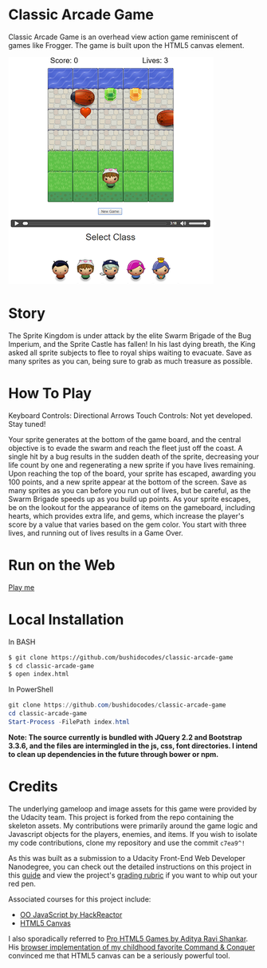 Classic Arcade Game
===============================

Classic Arcade Game is an overhead view action game reminiscent of games like Frogger. The game is built upon the HTML5 canvas element.

![](/images/classicArcadeGameScreenshotSmall.png)

Story
==============================
The Sprite Kingdom is under attack by the elite Swarm Brigade of the Bug Imperium, and the Sprite Castle has fallen! In his last dying breath, the King asked all sprite subjects to flee to royal ships waiting to evacuate. Save as many sprites as you can, being sure to grab as much treasure as possible.

How To Play
===============================

Keyboard Controls: Directional Arrows
Touch Controls: Not yet developed. Stay tuned!

Your sprite generates at the bottom of the game board, and the central objective is to evade the swarm and reach the fleet just off the coast. A single hit by a bug results in the sudden death of the sprite, decreasing your life count by one and regenerating a new sprite if you have lives remaining. Upon reaching the top of the board, your sprite has escaped, awarding you 100 points, and a new sprite appear at the bottom of the screen. Save as many sprites as you can before you run out of lives, but be careful, as the Swarm Brigade speeds up as you build up points. As your sprite escapes, be on the lookout for the appearance of items on the gameboard, including hearts, which provides extra life, and gems, which increase the player's score by a value that varies based on the gem color. You start with three lives, and running out of lives results in a Game Over.

Run on the Web
===============================
[Play me](http://bushidocodes.github.io/classic-arcade-game/)

Local Installation
===============================

In BASH
```Bash
$ git clone https://github.com/bushidocodes/classic-arcade-game
$ cd classic-arcade-game
$ open index.html
```

In PowerShell
```PowerShell
git clone https://github.com/bushidocodes/classic-arcade-game
cd classic-arcade-game
Start-Process -FilePath index.html
```

**Note: The source currently is bundled with JQuery 2.2 and Bootstrap 3.3.6, and the files are intermingled in the js, css, font directories. I intend to clean up dependencies in the future through bower or npm.**

Credits
===============================

The underlying gameloop and image assets for this game were provided by the Udacity team. This project is forked from the repo containing the skeleton assets. My contributions were primarily around the game logic and Javascript objects for the players, enemies, and items. If you wish to isolate my code contributions, clone my repository and use the commit `c7ea9^!`

As this was built as a submission to a Udacity Front-End Web Developer Nanodegree, you can check out the detailed instructions on this project in this [guide](https://docs.google.com/document/d/1v01aScPjSWCCWQLIpFqvg3-vXLH2e8_SZQKC8jNO0Dc/pub?embedded=true)
and view the project's [grading rubric](https://www.udacity.com/course/viewer/#!/c-nd001/l-2696458597/m-2687128535) if you want to whip out your red pen.

Associated courses for this project include:
- [OO JavaScript by HackReactor](https://www.udacity.com/course/object-oriented-javascript--ud015)
- [HTML5 Canvas](https://www.udacity.com/course/html5-canvas--ud292)

I also sporadically referred to [Pro HTML5 Games by Aditya Ravi Shankar](http://www.amazon.com/HTML5-Games-Experts-Voice-Development/dp/143024710X). His [browser implementation of my childhood favorite Command & Conquer](http://www.adityaravishankar.com/projects/games/command-and-conquer/) convinced me that HTML5 canvas can be a seriously powerful tool.
